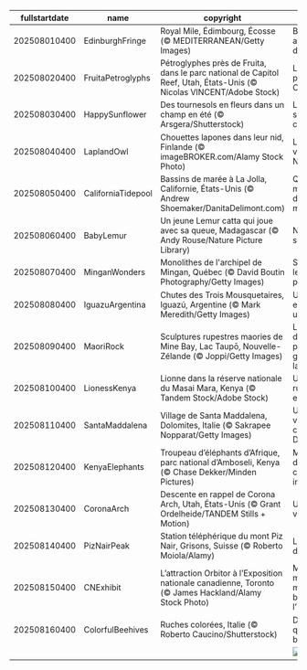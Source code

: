 |fullstartdate|name|copyright|title|image|
|--|--|--|--|--|
202508010400|EdinburghFringe|Royal Mile, Édimbourg, Écosse (© MEDITERRANEAN/Getty Images)|Bienvenue au Fringe d’Édimbourg!|![](/fr-CA/2025/08/202508010400EdinburghFringe.jpg)|
202508020400|FruitaPetroglyphs|Pétroglyphes près de Fruita, dans le parc national de Capitol Reef, Utah, États-Unis (© Nicolas VINCENT/Adobe Stock)|Les pierres parlent à Capitol Reef|![](/fr-CA/2025/08/202508020400FruitaPetroglyphs.jpg)|
202508030400|HappySunflower|Des tournesols en fleurs dans un champ en été (© Arsgera/Shutterstock)|Les petits soleils des champs|![](/fr-CA/2025/08/202508030400HappySunflower.jpg)|
202508040400|LaplandOwl|Chouettes lapones dans leur nid, Finlande (© imageBROKER.com/Alamy Stock Photo)|La sagesse venue du Nord|![](/fr-CA/2025/08/202508040400LaplandOwl.jpg)|
202508050400|CaliforniaTidepool|Bassins de marée à La Jolla, Californie, États-Unis (© Andrew Shoemaker/DanitaDelimont.com)|Quand la mer façonne des mondes miniatures|![](/fr-CA/2025/08/202508050400CaliforniaTidepool.jpg)|
202508060400|BabyLemur|Un jeune Lemur catta qui joue avec sa queue, Madagascar (© Andy Rouse/Nature Picture Library)|Naître, jouer, survivre|![](/fr-CA/2025/08/202508060400BabyLemur.jpg)|
202508070400|MinganWonders|Monolithes de l'archipel de Mingan, Québec (© David Boutin Photography/Getty Images)|Sculptés par le temps qui passe|![](/fr-CA/2025/08/202508070400MinganWonders.jpg)|
202508080400|IguazuArgentina|Chutes des Trois Mousquetaires, Iguazú, Argentine (© Mark Meredith/Getty Images)|Un pour tous et tous pour un!|![](/fr-CA/2025/08/202508080400IguazuArgentina.jpg)|
202508090400|MaoriRock|Sculptures rupestres maories de Mine Bay, Lac Taupō, Nouvelle-Zélande (© Joppi/Getty Images)|La mémoire des premiers peuples gravée dans la roche|![](/fr-CA/2025/08/202508090400MaoriRock.jpg)|
202508100400|LionessKenya|Lionne dans la réserve nationale du Masai Mara, Kenya (© Tandem Stock/Adobe Stock)|Un rugissement en sursis|![](/fr-CA/2025/08/202508100400LionessKenya.jpg)|
202508110400|SantaMaddalena|Village de Santa Maddalena, Dolomites, Italie (© Sakrapee Nopparat/Getty Images)|Un tableau vivant au cœur des Dolomites|![](/fr-CA/2025/08/202508110400SantaMaddalena.jpg)|
202508120400|KenyaElephants|Troupeau d’éléphants d’Afrique, parc national d’Amboseli, Kenya (© Chase Dekker/Minden Pictures)|Mémoire d’éléphant, cœur immense|![](/fr-CA/2025/08/202508120400KenyaElephants.jpg)|
202508130400|CoronaArch|Descente en rappel de Corona Arch, Utah, États-Unis (© Grant Ordelheide/TANDEM Stills + Motion)|Une fenêtre vers l’infini|![](/fr-CA/2025/08/202508130400CoronaArch.jpg)|
202508140400|PizNairPeak|Station téléphérique du mont Piz Nair, Grisons, Suisse (© Roberto Moiola/Alamy)|Le sommet des Grisons|![](/fr-CA/2025/08/202508140400PizNairPeak.jpg)|
202508150400|CNExhibit|L’attraction Orbitor à l’Exposition nationale canadienne, Toronto (© James Hackland/Alamy Stock Photo)|Manèges, musique et magie : bienvenue à l’Ex!|![](/fr-CA/2025/08/202508150400CNExhibit.jpg)|
202508160400|ColorfulBeehives|Ruches colorées, Italie (© Roberto Caucino/Shutterstock)|Des ruches qui font le buzzzzzz!|![](/fr-CA/2025/08/202508160400ColorfulBeehives.jpg)|
||||![](/fr-CA/2025/08/.jpg)|

